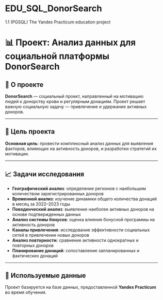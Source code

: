 # EDU_SQL_DonorSearch
1.1 (PGSQL) The Yandex Practicum education project 

# 📊 Проект: Анализ данных для социальной платформы DonorSearch

## 🎯 О проекте

**DonorSearch** — социальный проект, направленный на мотивацию людей к донорству крови и регулярным донациям. Проект решает важную социальную задачу — привлечение и удержание активных доноров.

---

## 🎯 Цель проекта

**Основная цель**: провести комплексный анализ данных для выявления факторов, влияющих на активность доноров, и разработки стратегий их мотивации.

---

## 📈 Задачи исследования

* **Географический анализ**: определение регионов с наибольшим количеством зарегистрированных доноров
* **Временной анализ**: изучение динамики общего количества донаций в месяц за 2022–2023 годы
* **Поведенческий анализ**: выявление наиболее активных доноров на основе подтвержденных данных
* **Анализ системы бонусов**: оценка влияния бонусной программы на активность доноров
* **Каналы привлечения**: исследование эффективности социальных сетей в привлечении новых доноров
* **Анализ повторности**: сравнение активности однократных и повторных доноров
* **Планирование донаций**: сопоставление запланированных и фактических донаций

---

## 📁 Используемые данные

Проект базируется на базе данных, предоставленной **Yandex Practicum** во время обучения.
